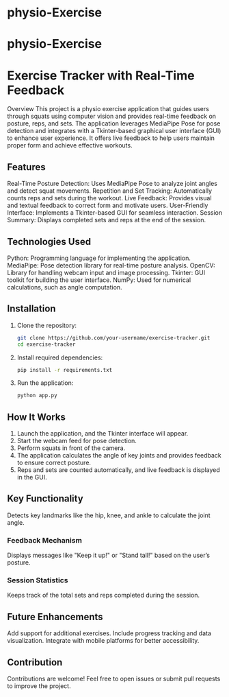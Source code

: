 # physio-Exercise
# physio-Exercise
# Exercise Tracker with Real-Time Feedback

Overview
This project is a physio exercise application that guides users through squats using computer vision and provides real-time feedback on posture, reps, and sets. The application leverages MediaPipe Pose for pose detection and integrates with a Tkinter-based graphical user interface (GUI) to enhance user experience. It offers live feedback to help users maintain proper form and achieve effective workouts.

## Features
Real-Time Posture Detection: Uses MediaPipe Pose to analyze joint angles and detect squat movements.
Repetition and Set Tracking: Automatically counts reps and sets during the workout.
Live Feedback: Provides visual and textual feedback to correct form and motivate users.
User-Friendly Interface: Implements a Tkinter-based GUI for seamless interaction.
Session Summary: Displays completed sets and reps at the end of the session.

## Technologies Used
Python: Programming language for implementing the application.
MediaPipe: Pose detection library for real-time posture analysis.
OpenCV: Library for handling webcam input and image processing.
Tkinter: GUI toolkit for building the user interface.
NumPy: Used for numerical calculations, such as angle computation.

## Installation
1. Clone the repository:
   ```bash
   git clone https://github.com/your-username/exercise-tracker.git
   cd exercise-tracker
   ```
2. Install required dependencies:
   ```bash
   pip install -r requirements.txt
   ```

3. Run the application:
   ```bash
   python app.py
   ```

## How It Works
1. Launch the application, and the Tkinter interface will appear.
2. Start the webcam feed for pose detection.
3. Perform squats in front of the camera.
4. The application calculates the angle of key joints and provides feedback to ensure correct posture.
5. Reps and sets are counted automatically, and live feedback is displayed in the GUI.

## Key Functionality

Detects key landmarks like the hip, knee, and ankle to calculate the joint angle.

### Feedback Mechanism
 Displays messages like "Keep it up!" or "Stand tall!" based on the user’s posture.

### Session Statistics
Keeps track of the total sets and reps completed during the session.

## Future Enhancements
Add support for additional exercises.
Include progress tracking and data visualization.
Integrate with mobile platforms for better accessibility.

## Contribution
Contributions are welcome! Feel free to open issues or submit pull requests to improve the project.
